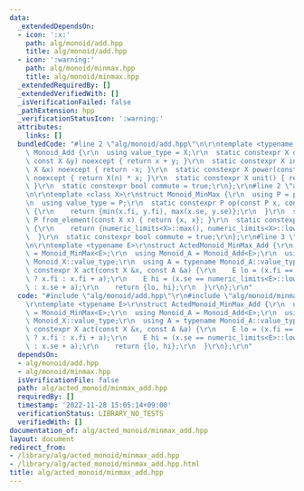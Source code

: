 ```yaml
---
data:
  _extendedDependsOn:
  - icon: ':x:'
    path: alg/monoid/add.hpp
    title: alg/monoid/add.hpp
  - icon: ':warning:'
    path: alg/monoid/minmax.hpp
    title: alg/monoid/minmax.hpp
  _extendedRequiredBy: []
  _extendedVerifiedWith: []
  _isVerificationFailed: false
  _pathExtension: hpp
  _verificationStatusIcon: ':warning:'
  attributes:
    links: []
  bundledCode: "#line 2 \"alg/monoid/add.hpp\"\n\r\ntemplate <typename X>\r\nstruct\
    \ Monoid_Add {\r\n  using value_type = X;\r\n  static constexpr X op(const X &x,\
    \ const X &y) noexcept { return x + y; }\r\n  static constexpr X inverse(const\
    \ X &x) noexcept { return -x; }\r\n  static constexpr X power(const X &x, ll n)\
    \ noexcept { return X(n) * x; }\r\n  static constexpr X unit() { return X(0);\
    \ }\r\n  static constexpr bool commute = true;\r\n};\r\n#line 2 \"alg/monoid/minmax.hpp\"\
    \n\r\ntemplate <class X>\r\nstruct Monoid_MinMax {\r\n  using P = pair<X, X>;\r\
    \n  using value_type = P;\r\n  static constexpr P op(const P x, const P y) noexcept\
    \ {\r\n    return {min(x.fi, y.fi), max(x.se, y.se)};\r\n  }\r\n  static constexpr\
    \ P from_element(const X x) { return {x, x}; }\r\n  static constexpr P unit()\
    \ {\r\n    return {numeric_limits<X>::max(), numeric_limits<X>::lowest()};\r\n\
    \  }\r\n  static constexpr bool commute = true;\r\n};\r\n#line 3 \"alg/acted_monoid/minmax_add.hpp\"\
    \n\r\ntemplate <typename E>\r\nstruct ActedMonoid_MinMax_Add {\r\n  using Monoid_X\
    \ = Monoid_MinMax<E>;\r\n  using Monoid_A = Monoid_Add<E>;\r\n  using X = typename\
    \ Monoid_X::value_type;\r\n  using A = typename Monoid_A::value_type;\r\n  static\
    \ constexpr X act(const X &x, const A &a) {\r\n    E lo = (x.fi == numeric_limits<E>::max()\
    \ ? x.fi : x.fi + a);\r\n    E hi = (x.se == numeric_limits<E>::lowest() ? x.se\
    \ : x.se + a);\r\n    return {lo, hi};\r\n  }\r\n};\r\n"
  code: "#include \"alg/monoid/add.hpp\"\r\n#include \"alg/monoid/minmax.hpp\"\r\n\
    \r\ntemplate <typename E>\r\nstruct ActedMonoid_MinMax_Add {\r\n  using Monoid_X\
    \ = Monoid_MinMax<E>;\r\n  using Monoid_A = Monoid_Add<E>;\r\n  using X = typename\
    \ Monoid_X::value_type;\r\n  using A = typename Monoid_A::value_type;\r\n  static\
    \ constexpr X act(const X &x, const A &a) {\r\n    E lo = (x.fi == numeric_limits<E>::max()\
    \ ? x.fi : x.fi + a);\r\n    E hi = (x.se == numeric_limits<E>::lowest() ? x.se\
    \ : x.se + a);\r\n    return {lo, hi};\r\n  }\r\n};\r\n"
  dependsOn:
  - alg/monoid/add.hpp
  - alg/monoid/minmax.hpp
  isVerificationFile: false
  path: alg/acted_monoid/minmax_add.hpp
  requiredBy: []
  timestamp: '2022-11-28 15:05:14+09:00'
  verificationStatus: LIBRARY_NO_TESTS
  verifiedWith: []
documentation_of: alg/acted_monoid/minmax_add.hpp
layout: document
redirect_from:
- /library/alg/acted_monoid/minmax_add.hpp
- /library/alg/acted_monoid/minmax_add.hpp.html
title: alg/acted_monoid/minmax_add.hpp
---
```

